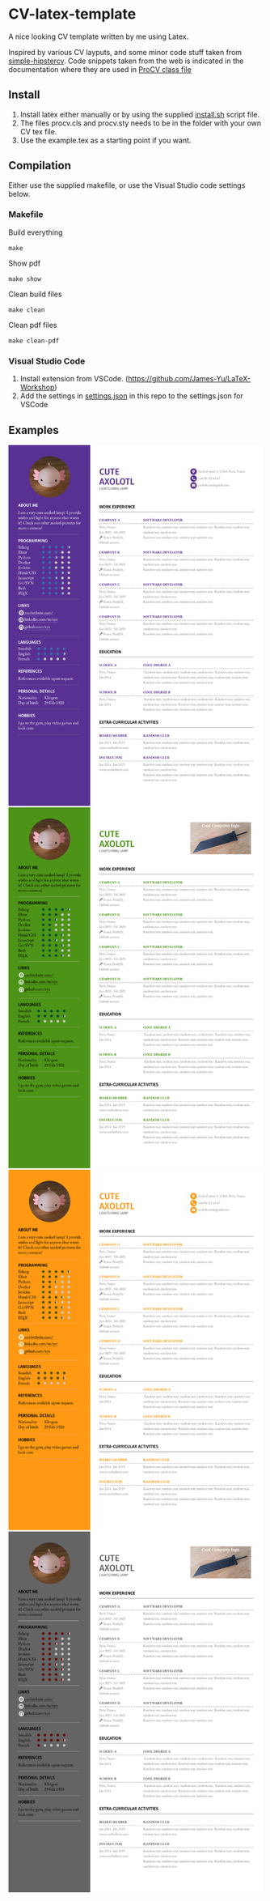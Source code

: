 # CV-latex-template
A nice looking CV template written by me using Latex.

Inspired by various CV layputs, and some minor code stuff taken from [simple-hipstercv](github.com/latex-ninja/simple-hipstercv/blob/master/simplehipstercv.sty#L202). 
Code snippets taken from the web is indicated in the documentation where they are used in [ProCV class file](procv.cls)

## Install
1. Install latex either manually or by using the supplied [install.sh](install/install.sh) script file.
2. The files procv.cls and procv.sty needs to be in the folder with your own CV tex file.
3. Use the example.tex as a starting point if you want.

## Compilation
Either use the supplied makefile, or use the Visual Studio code settings below.

### Makefile
Build everything
```
make
```
Show pdf
```
make show
```
Clean build files
```
make clean
```
Clean pdf files
```
make clean-pdf
```

### Visual Studio Code 
1. Install extension from VSCode. (https://github.com/James-Yu/LaTeX-Workshop)
2. Add the settings in [settings.json](install/settings.json) in this repo to the settings.json for VSCode


## Examples
![Purple CV](exampleImages/purpleprocv.jpg 'Purple CV')
![Green CV](exampleImages/greenprocv.jpg 'Green CV')
![Orange CV](exampleImages/orangeprocv.jpg 'Orange CV')
![Gray CV](exampleImages/grayprocv.jpg 'Gray CV')